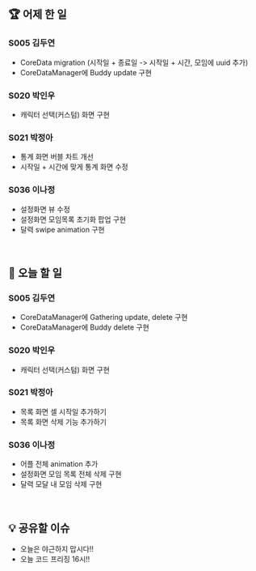 ## 🏆 어제 한 일

### S005 김두연

- CoreData migration (시작일 + 종료일 -> 시작일 + 시간, 모임에 uuid 추가)
- CoreDataManager에 Buddy update 구현

### S020 박인우

- 캐릭터 선택(커스텀) 화면 구현

### S021 박정아

- 통계 화면 버블 차트 개선
- 시작일 + 시간에 맞게 통계 화면 수정

### S036 이나정

- 설정화면 뷰 수정
- 설정화면 모임목록 초기화 팝업 구현
- 달력 swipe animation 구현

<br/>

## 🎯 오늘 할 일

### S005 김두연

- CoreDataManager에 Gathering update, delete 구현
- CoreDataManager에 Buddy delete 구현

### S020 박인우

- 캐릭터 선택(커스텀) 화면 구현

### S021 박정아

- 목록 화면 셀 시작일 추가하기
- 목록 화면 삭제 기능 추가하기

### S036 이나정

- 어플 전체 animation 추가
- 설정화면 모임 목록 전체 삭제 구현
- 달력 모달 내 모임 삭제 구현

<br/>

## 💡 공유할 이슈

- 오늘은 야근하지 맙시다!!
- 오늘 코드 프리징 16시!!